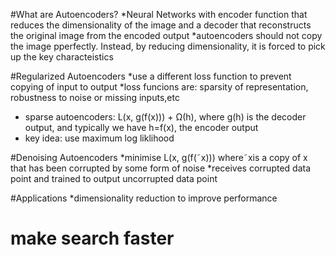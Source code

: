 #What are Autoencoders?
*Neural Networks with encoder function that reduces the dimensionality of the image and a decoder that reconstructs the original image from the encoded output
*autoencoders should not copy the image pperfectly. Instead, by reducing dimensionality, it is forced to pick up the key characteistics

#Regularized Autoencoders
*use a different loss function to prevent copying of input to output
*loss funcions are: sparsity of representation, robustness to noise or missing inputs,etc
* sparse autoencoders: L(x, g(f(x))) + Ω(h), where g(h) is the decoder output, and typically we have h=f(x), the encoder output
* key idea: use maximum log liklihood

#Denoising Autoencoders
*minimise L(x, g(f(˜x))) where˜xis a copy of x that has been corrupted by some form of noise
*receives corrupted data point and trained to output uncorrupted data point

#Applications
*dimensionality reduction to improve performance
# make search faster
